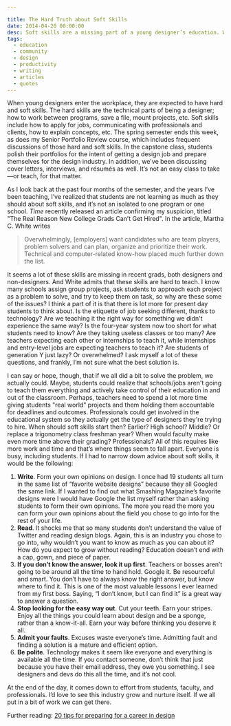 ```yaml
---

title: The Hard Truth about Soft Skills
date: 2014-04-20 00:00:00
desc: Soft skills are a missing part of a young designer’s education. What do they need to know? And how can they find out sooner?
tags:
  - education
  - community
  - design
  - productivity
  - writing
  - articles
  - quotes
---
```


When young designers enter the workplace, they are expected to have hard and soft skills. The hard skills are the technical parts of being a designer; how to work between programs, save a file, mount projects, etc. Soft skills include how to apply for jobs, communicating with professionals and clients, how to explain concepts, etc. The spring semester ends this week, as does my Senior Portfolio Review course, which includes frequent discussions of those hard and soft skills. In the capstone class, students polish their portfolios for the intent of getting a design job and prepare themselves for the design industry. In addition, we've been discussing cover letters, interviews, and résumés as well. It’s not an easy class to take—or teach, for that matter.

As I look back at the past four months of the semester, and the years I’ve been teaching, I’ve realized that students are not learning as much as they should about soft skills, and it’s not an isolated to one program or one school. _Time_ recently released an article confirming my suspicion, titled "The Real Reason New College Grads Can’t Get Hired". In the article, Martha C. White writes

> Overwhelmingly, [employers] want candidates who are team players, problem solvers and can plan, organize and prioritize their work. Technical and computer-related know-how placed much further down the list.

It seems a lot of these skills are missing in recent grads, both designers and non-designers. And White admits that these skills are hard to teach. I know many schools assign group projects, ask students to approach each project as a problem to solve, and try to keep them on task, so why are these some of the issues? I think a part of it is that there is lot more for present day students to think about. Is the etiquette of job seeking different, thanks to technology? Are we teaching it the right way for something we didn't experience the same way? Is the four-year system now too short for what students need to know? Are they taking useless classes or too many? Are teachers expecting each other or internships to teach it, while internships and entry-level jobs are expecting teachers to teach it? Are students of generation Y just lazy? Or overwhelmed? I ask myself a lot of these questions, and frankly, I’m not sure what the best solution is.

I can say or hope, though, that if we all did a bit to solve the problem, we actually could. Maybe, students could realize that schools/jobs aren't going to teach them everything and actively take control of their education in and out of the classroom. Perhaps, teachers need to spend a lot more time giving students "real world" projects and them holding them accountable for deadlines and outcomes. Professionals could get involved in the educational system so they actually get the type of designers they're trying to hire. When should soft skills start then? Earlier? High school? Middle? Or replace a trigonometry class freshman year? When would faculty make even more time above their grading? Professionals? All of this requires like more work and time and that’s where things seem to fall apart. Everyone is busy, including students. If I had to narrow down advice about soft skills, it would be the following:

1. **Write**. Form your own opinions on design. I once had 19 students all turn in the same list of “favorite website designs” because they all Googled the same link. If I wanted to find out what Smashing Magazine’s favorite designs were I would have Google the list myself rather than asking students to form their own opinions. The more you read the more you can form your own opinions about the field you chose to go into for the rest of your life.
2. **Read**. It shocks me that so many students don’t understand the value of Twitter and reading design blogs. Again, this is an industry you chose to go into, why wouldn’t you want to know as much as you can about it? How do you expect to grow without reading? Education doesn’t end with a cap, gown, and piece of paper.
3. **If you don’t know the answer, look it up first**. Teachers or bosses aren’t going to be around all the time to hand hold. Google it. Be resourceful and smart. You don’t have to always know the right answer, but know where to find it. This is one of the most valuable lessons I ever learned from my first boss. Saying, “I don’t know, but I can find it” is a great way to answer a question.
4. **Stop looking for the easy way out**. Cut your teeth. Earn your stripes. Enjoy all the things you could learn about design and be a sponge, rather than a know-it-all. Earn your way before thinking you deserve it all.
5. **Admit your faults**. Excuses waste everyone’s time. Admitting fault and finding a solution is a mature and efficient option.
6. **Be polite**. Technology makes it seem like everyone and everything is available all the time. If you contact someone, don’t think that just because you have their email address, they owe you something. I see designers and devs do this all the time, and it’s not cool.

At the end of the day, it comes down to effort from students, faculty, and professionals. I’d love to see this industry grow and nurture itself. If we all put in a bit of work we can get there.

Further reading: [20 tips for preparing for a career in design](https://www.studentguidewebdesign.com/20-tips-on-preparing-for-a-career-in-design/)

